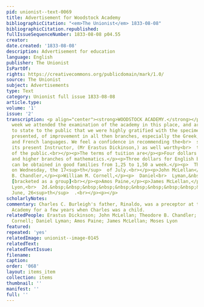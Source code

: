 ```yaml
---
pid: unionist--text-0069
title: Advertisement for Woodstock Academy
bibliographicCitation: "<em>The Unionist</em> 1833-08-08"
bibliographicCitation.republished: 
fullIssueSequenceNumber: 1833-08-08 p04.55
creator: 
date.created: '1833-08-08'
description: Advertisement for education
language: English
publisher: The Unionist
IsPartOf: 
rights: https://creativecommons.org/publicdomain/mark/1.0/
source: The Unionist
subject: Advertisements
type: Text
category: Unionist full issue 1833-08-08
article.type: 
volume: '1'
issue: '2'
transcription: <p align="center"><strong>WOODSTOCK ACADEMY.</strong></p><p>  LAST
  week we attended the examination of the academy in this place, and are<br>  happy
  to state to the public that we were highly gratified with the specimen<br>  then
  presented, of improvement in all then branches, especially the Greek,<br>  &lt;Latin,
  and French languages. We feel a confidence in recommending the<br>  school under
  its present Instructor, (Mr Erastus Dickinson,) as well worthy<br>  the patronage
  of the public.<br></p><p>The terms of tuition are</p><p>Four dollars for the languages,
  and higher branches of mathematics.</p><p>Three dollars for English branches.</p><p>Board
  can be obtained in good families from 1,25 to 1,50 a week.</p><p>  The term commenced
  on Wednesday, the 17<sup>th</sup>  of July.<br></p><p>John McLellan</p><p>Theo.
  B. Chandler,</p><p>William M. Cornell,</p><p>  Daniel<br>  Lyman,&nbsp;&nbsp;&nbsp;&nbsp;&nbsp;&nbsp;&nbsp;&nbsp;&nbsp;&nbsp;&nbsp;&nbsp;&nbsp;&nbsp;&nbsp;&nbsp;&nbsp;&nbsp;&nbsp;&nbsp;&nbsp;&nbsp;&nbsp;&nbsp;<br>  Trustees.
  [bracketed as a group]<br></p><p>Amos Paine,</p><p>James McLellan,</p><p>  Moses
  Lyon,<br>  2d.&nbsp;&nbsp;&nbsp;&nbsp;&nbsp;&nbsp;&nbsp;&nbsp;&nbsp;&nbsp;&nbsp;&nbsp;&nbsp;&nbsp;&nbsp;&nbsp;&nbsp;&nbsp;&nbsp;&nbsp;&nbsp;&nbsp;&nbsp;&nbsp;&nbsp;&nbsp;&nbsp;&nbsp;&nbsp;&nbsp;&nbsp;&nbsp;&nbsp;&nbsp;&nbsp;&nbsp;&nbsp;&nbsp;&nbsp;&nbsp;&nbsp;&nbsp;&nbsp;&nbsp;&nbsp;&nbsp;&nbsp;&nbsp;&nbsp;&nbsp;&nbsp;&nbsp;&nbsp;&nbsp;&nbsp;&nbsp;&nbsp;&nbsp;&nbsp;&nbsp;&nbsp;&nbsp;&nbsp;&nbsp;&nbsp;&nbsp;&nbsp;&nbsp;&nbsp;&nbsp;&nbsp;&nbsp;&nbsp;&nbsp;&nbsp;&nbsp;&nbsp;&nbsp;&nbsp;&nbsp;&nbsp;<br>  1.<br></p><p>  Woodstock,
  June, 26<sup>th</sup>  .<br></p><p></p>
scholarlyNotes: 
commentary: Charles C. Burleigh's father, Rinaldo, was a preceptor at the Woodstock
  Academy for a few years when Charles was a child.
relatedPeople: Erastus Dickinson; John McLellan; Theodore B. Chandler; William M.
  Cornell; Daniel Lyman; Amos Paine; James McLellan; Moses Lyon
featured: 
repeated: 'yes'
relatedImage: unionist--image-0145
relatedText: 
relatedTextIssue: 
filename: 
caption: 
order: '068'
layout: items_item
collection: items
thumbnail: ''
manifest: ''
full: ''
---
```

